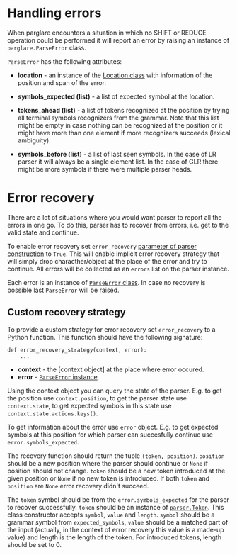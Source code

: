 # Handling errors

When parglare encounters a situation in which no SHIFT or REDUCE operation could
be performed it will report an error by raising an instance of
`parglare.ParseError` class.

`ParseError` has the following attributes:

- **location** - an instance of the [Location class](./common.md#location-class)
  with information of the position and span of the error.

- **symbols_expected (list)** - a list of expected symbol at the location.

- **tokens_ahead (list)** - a list of tokens recognized at the position by
  trying all terminal symbols recognizers from the grammar. Note that this list
  might be empty in case nothing can be recognized at the position or it might
  have more than one element if more recognizers succeeds (lexical ambiguity).

- **symbols_before (list)** - a list of last seen symbols. In the case of LR
  parser it will always be a single element list. In the case of GLR there might
  be more symbols if there were multiple parser heads.


# Error recovery

There are a lot of situations where you would want parser to report all the
errors in one go. To do this, parser has to recover from errors, i.e. get to
the valid state and continue.

To enable error recovery set `error_recovery` [parameter of parser
construction](./parser.md#error_recovery) to `True`. This will enable implicit
error recovery strategy that will simply drop characther/object at the place of
the error and try to continue. All errors will be collected as an `errors` list
on the parser instance.

Each error is an instance of [`ParseError` class](#handling-errors). In case no
recovery is possible last `ParseError` will be raised.


## Custom recovery strategy

To provide a custom strategy for error recovery set `error_recovery` to a Python
function. This function should have the following signature:

    def error_recovery_strategy(context, error):
        ...


- **context** - the [context object] at the place where error occured.
- **error** - [`ParseError` instance](#handling-errors).

Using the context object you can query the state of the parser. E.g. to get the
position use `context.position`, to get the parser state use `context.state`, to
get expected symbols in this state use `context.state.actions.keys()`.

To get information about the error use `error` object. E.g. to get expected
symbols at this position for which parser can succesfully continue use
`error.symbols_expected`.

The recovery function should return the tuple `(token, position)`. `position`
should be a new position where the parser should continue or `None` if position
should not change. `token` should be a new token introduced at the given
position or `None` if no new token is introduced. If both `token` and `position`
are `None` error recovery didn't succeed.

The `token` symbol should be from the `error.symbols_expected` for the parser to
recover successfully. `token` should be an instance of
[`parser.Token`](./parser.md#token). This class constructor accepts `symbol`,
`value` and `length`. `symbol` should be a grammar symbol from
`expected_symbols`, `value` should be a matched part of the input (actually, in
the context of error recovery this value is a made-up value) and length is the
length of the token. For introduced tokens, length should be set to 0.
